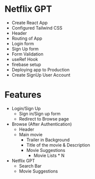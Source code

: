 # Netflix GPT

- Create React App
- Configured Tailwind CSS
- Header
- Routing of App
- Login form
- Sign Up form
- Form Validation
- useRef Hook
- firebase setup
- Deploying app to Production 
- Create SignUp User Account

# Features

- Login/Sign Up
    - Sign in/Sign up form
    - Redirect to Browse page 
- Browse (After Authentication)
    - Header 
    - Main movie
        - Trailer in Background
        - Title of the movie & Description
        - Movie Suggestions
            - Movie Lists * N
- Netflix GPT 
    - Search Bar
    - Movie Suggestions